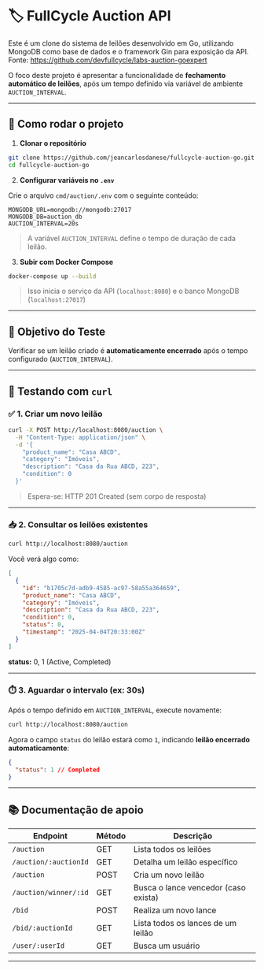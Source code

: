# 🏷️ FullCycle Auction API

Este é um clone do sistema de leilões desenvolvido em Go, utilizando MongoDB como base de dados e o framework Gin para exposição da API.
Fonte: https://github.com/devfullcycle/labs-auction-goexpert

O foco deste projeto é apresentar a funcionalidade de **fechamento automático de leilões**, após um tempo definido via variável de ambiente `AUCTION_INTERVAL`.

---

## 🚀 Como rodar o projeto

1. **Clonar o repositório**

```bash
git clone https://github.com/jeancarlosdanese/fullcycle-auction-go.git
cd fullcycle-auction-go
```

2. **Configurar variáveis no `.env`**

Crie o arquivo `cmd/auction/.env` com o seguinte conteúdo:

```env
MONGODB_URL=mongodb://mongodb:27017
MONGODB_DB=auction_db
AUCTION_INTERVAL=20s
```

> A variável `AUCTION_INTERVAL` define o tempo de duração de cada leilão.

3. **Subir com Docker Compose**

```bash
docker-compose up --build
```

> Isso inicia o serviço da API (`localhost:8080`) e o banco MongoDB (`localhost:27017`)

---

## 🎯 Objetivo do Teste

Verificar se um leilão criado é **automaticamente encerrado** após o tempo configurado (`AUCTION_INTERVAL`).

---

## 🧪 Testando com `curl`

### ✅ 1. Criar um novo leilão

```bash
curl -X POST http://localhost:8080/auction \
  -H "Content-Type: application/json" \
  -d '{
    "product_name": "Casa ABCD",
    "category": "Imóveis",
    "description": "Casa da Rua ABCD, 223",
    "condition": 0
  }'
```

> Espera-se: HTTP 201 Created (sem corpo de resposta)

---

### 📥 2. Consultar os leilões existentes

```bash
curl http://localhost:8080/auction
```

Você verá algo como:

```json
[
  {
    "id": "b1705c7d-adb9-4585-ac97-58a55a364659",
    "product_name": "Casa ABCD",
    "category": "Imóveis",
    "description": "Casa da Rua ABCD, 223",
    "condition": 0,
    "status": 0,
    "timestamp": "2025-04-04T20:33:00Z"
  }
]
```

**status:** 0, 1 (Active, Completed)

---

### ⏱️ 3. Aguardar o intervalo (ex: 30s)

Após o tempo definido em `AUCTION_INTERVAL`, execute novamente:

```bash
curl http://localhost:8080/auction
```

Agora o campo `status` do leilão estará como `1`, indicando **leilão encerrado automaticamente**:

```json
{
  "status": 1 // Completed
}
```

---

## 📚 Documentação de apoio

| Endpoint              | Método | Descrição                            |
| --------------------- | ------ | ------------------------------------ |
| `/auction`            | GET    | Lista todos os leilões               |
| `/auction/:auctionId` | GET    | Detalha um leilão específico         |
| `/auction`            | POST   | Cria um novo leilão                  |
| `/auction/winner/:id` | GET    | Busca o lance vencedor (caso exista) |
| `/bid`                | POST   | Realiza um novo lance                |
| `/bid/:auctionId`     | GET    | Lista todos os lances de um leilão   |
| `/user/:userId`       | GET    | Busca um usuário                     |

---
